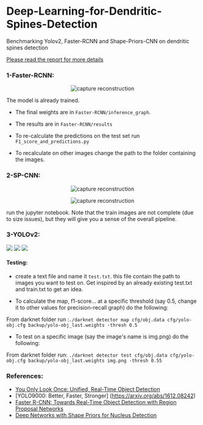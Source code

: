 # Deep-Learning-for-Dendritic-Spines-Detection
Benchmarking Yolov2, Faster-RCNN and Shape-Priors-CNN on dendritic spines detection

[Please read the report for more details](https://github.com/ily-R/Deep-Learning-for-Dendritic-Spines-Detection/blob/master/report.pdf)
### 1-Faster-RCNN:

<p align="center">
  <img src="https://github.com/ily-R/Deep-Learning-for-Dendritic-Spines-Detection/blob/master/Faster-RCNN/results/img1180.jpg?raw=true" alt="capture reconstruction"/>
</p>

The model is already trained.
* The final  weights are in `Faster-RCNN/inference_graph`.
* The results are in `Faster-RCNN/results`

* To re-calculate the predictions on the test set run `F1_score_and_predictions.py`
* To recalculate on other images change the path to the folder containing the images.

### 2-SP-CNN: 

<p align="center">
  <img src="https://github.com/ily-R/Deep-Learning-for-Dendritic-Spines-Detection/blob/master/SP-CNN/gt.JPG?raw=true" alt="capture reconstruction"/>
</p>

<p align="center">
  <img src="https://github.com/ily-R/Deep-Learning-for-Dendritic-Spines-Detection/blob/master/SP-CNN/edges.JPG?raw=true" alt="capture reconstruction"/>
</p>

run the jupyter notebook. Note that the train images are not complete (due to size issues), but they will give you a sense of the overall pipeline.

### 3-YOLOv2:


<p float="center">
  <img src="https://github.com/ily-R/Deep-Learning-for-Dendritic-Spines-Detection/blob/master/YOLOV2/results/658.jpg" />
  <img src="https://github.com/ily-R/Deep-Learning-for-Dendritic-Spines-Detection/blob/master/YOLOV2/results/268.jpg" /> 
  <img src="https://github.com/ily-R/Deep-Learning-for-Dendritic-Spines-Detection/blob/master/YOLOV2/results/1198.jpg" />
</p>

#### Testing:

* create a text file and name it `test.txt`. this file contain the path to images you want to test on. Get inspired by an already existing test.txt and train.txt to get an idea.

* To calculate the map, f1-score... at a specific threshold (say 0.5, change it to other values for precision-recall graph) do the following:

From darknet folder run :`./darknet detector map cfg/obj.data cfg/yolo-obj.cfg backup/yolo-obj_last.weights -thresh 0.5`

* To test on a specific image (say the image's name is img.png) do the following:

From darknet folder run: `./darknet detector test cfg/obj.data cfg/yolo-obj.cfg backup/yolo-obj_last.weights img.png -thresh 0.55 ` 

### References:

* [You Only Look Once: Unified, Real-Time Object Detection](https://arxiv.org/abs/1506.02640)
* [YOLO9000: Better, Faster, Stronger] (https://arxiv.org/abs/1612.08242)
* [Faster R-CNN: Towards Real-Time Object Detection with Region Proposal Networks](https://arxiv.org/abs/1506.01497)
* [Deep Networks with Shape Priors for Nucleus Detection](https://arxiv.org/abs/1807.03135)
